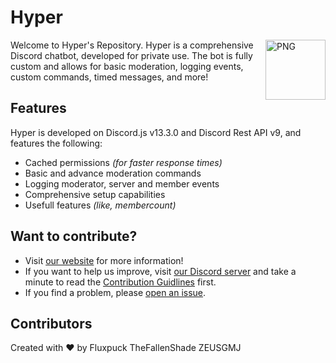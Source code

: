# Hyper
<img align="right" alt="PNG" height="96px" src="https://cdn.discordapp.com/emojis/766678280945270836.png" />
Welcome to Hyper's Repository. Hyper is a comprehensive Discord chatbot, developed for private use. The bot is fully custom and allows for basic moderation, logging events, custom commands, timed messages, and more!

## Features
Hyper is developed on Discord.js v13.3.0 and Discord Rest API v9, and features the following:
* Cached permissions *(for faster response times)*
* Basic and advance moderation commands
* Logging moderator, server and member events
* Comprehensive setup capabilities 
* Usefull features *(like, membercount)*

## Want to contribute?
* Visit [our website]() for more information!
* If you want to help us improve, visit [our Discord server](https://discord.com/) and take a minute to read the [Contribution Guidlines](https://github.com) first.
* If you find a problem, please [open an issue](https://github.com).

## Contributors
Created with ❤ by
Fluxpuck
TheFallenShade
ZEUSGMJ